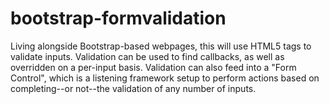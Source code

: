 bootstrap-formvalidation
========================

Living alongside Bootstrap-based webpages, this will use HTML5 tags to validate inputs. Validation can be used to find callbacks, as well as overridden on a per-input basis.  Validation can also feed into a "Form Control", which is a listening framework setup to perform actions based on completing--or not--the validation of any number of inputs.